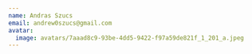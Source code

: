 ```yaml
---
name: Andras Szucs
email: andrew0szucs@gmail.com
avatar:
  image: avatars/7aaad8c9-93be-4dd5-9422-f97a59de821f_1_201_a.jpeg
---
```

